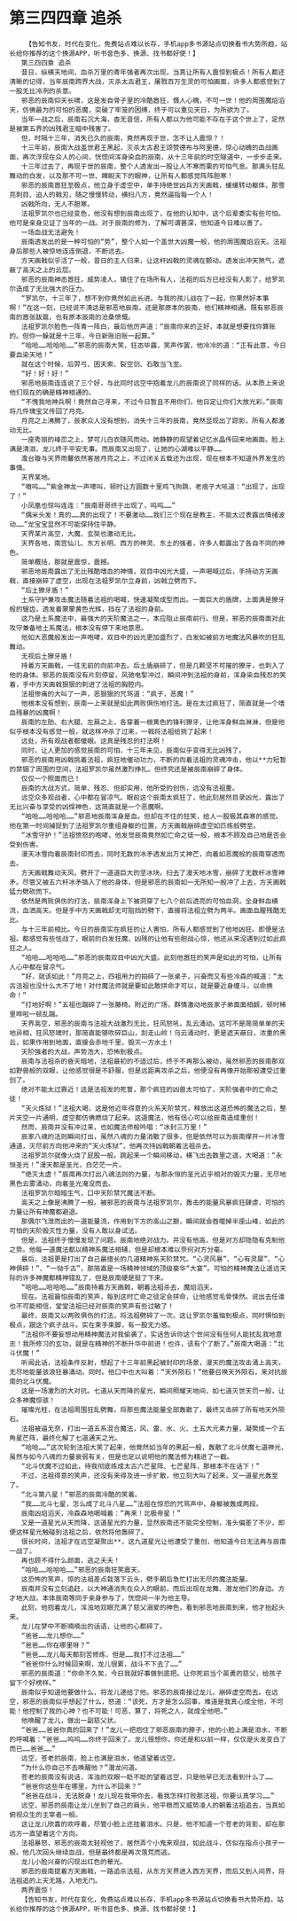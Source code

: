 # 第三四四章 追杀
        【告知书友，时代在变化，免费站点难以长存，手机app多书源站点切换看书大势所趋，站长给你推荐的这个换源APP，听书音色多、换源、找书都好使！】
       第三四四章 追杀
       昔日，纵横天地间，血杀万里的青年强者再次出现，当真让所有人震惊到极点！所有人都还清晰的记得，当年辰南跨界大战，灭杀太古君王，屠戮百万生灵的可怕画面，许多人都感觉到了一股无比冷冽的杀意。
       邪恶的辰南仰天长啸，这是发自骨子里的冷酷嚣狂，慑人心魄，不可一世！他的周围魔焰滔天，仿佛最为的可怕的恶魔，突破了牢笼的困缚，终于可以重见天日，为所欲为了。
       当年一战之后，辰南石沉大海，杳无音信，所有人都以为他可能不存在于这个世上了，定然是被第五界的凶残君王暗中残害了。
       但，时隔十三年，消失已久的辰南，竟然再现于世，怎不让人震惊？！
       十三年前，辰南大战盖世君王黑起，灭杀太古君王颂赞德布与阿里德，惊心动魄的血战画面，再次浮现在众人的心间，恍惚间浑身染血的辰南，从十三年前的时空隧道中，一步步走来。
       十三年过去了，再现于世的辰南，整个人透发出一股让人不寒而栗的可怕气息。那满头狂乱舞动的白发，以及那不可一世、睥睨天下的眼神，让所有人都感觉阵阵胆寒！
       邪恶的辰南嚣狂至极点，他立身于虚空中，单手持绝世凶兵方天画戟，缓缓转动躯体，那雪亮刺目、迫人的戟刃，随之慢慢转动，横扫八方，竟然逼指每一个人！
       凶戟所向，无人不胆寒。
       法祖罗凯尔也已经变色，他没有想到辰南出现了，在他的认知中，这个后辈委实有些可怕。他可是亲身见证了当年的一战。对于辰南的修为，了解可谓甚深，他知道今日难以善了。
       一场血战无法避免！
       辰南透发出的是一种可怕的“势”，整个人如一个盖世大凶魔一般，他的周围魔焰滔天。法祖身后那些人被惊地连连倒退，不断远去。
       方天画戟似乎活了一般，昔日的主人归来，让这杆凶戟的灵魂在颤动。透发出冲天煞气，遮蔽了高天之上的云层。
       邪恶的辰南神态嚣狂，威势凌人，镇住了在场所有人，法祖的后方已经没有人影了，给罗凯尔造成了无比强大的压力。
       “罗凯尔，十三年了，想不到你竟然如此长进。与我的孩儿战在了一起，你果然好本事啊！”在这一刻，已经说不清这是邪恶地辰南，还是那原本的辰南，他们精神相通。既有邪恶辰南的嚣张跋扈，也有原本辰南的沧桑愤慨。
       法祖罗凯尔脸色一阵青一阵白，最后他厉声道：“辰南你来的正好，本就是想要找你算账的。但你一躲就是十三年，今日新账旧账一起算。”
       “哈哈……哈哈哈……”邪恶的辰南大笑，狂态毕露，笑声作罢，他冷冷的道：“正有此意，今日要血染天地！”
       就在这个时候，后羿弓、困天索、裂空剑、石敢当飞至。
       “好！好！好！”
       邪恶地辰南连连说了三个好，与此同时远空中抱着龙儿的辰南说了同样的话。从本质上来说他们现在的确是精神相通的。
       “不愧我地神兵啊！竟然自己寻来，不过今日暂且不用你们，他日定让你们大放光彩。”辰南将几件瑰宝又传回了月亮。
       月亮之上沸腾了，辰家众人没有想到，消失十三年的辰南，竟然显现出了踪影，所有人都激动无比。
       一座秀丽的峰峦之上，梦可儿白衣随风而动。她静静的观望着记忆水晶传回来地画面。脸上满是清泪，龙儿终于平安无事。而辰南又出现了，让她的心湖难以平静……
       澹台璇与天界雨馨依然客居月亮之上，不过闭关五载还为出现，现在根本不知道外界发生的事情。
       天界某地。
       “嗷呜……”紫金神龙一声嚎叫，顿时让方圆数十里鸡飞狗跳，老痞子大吼道：“出现了，出现了！”
       小凤凰也惊叫连连：“辰南哥哥终于出现了，呜呜……”
       “偶米头发！真的……真的出现了！不要激动……我们三个现在是教主，不能太过表露出情绪波动……”龙宝宝显然不可能保持住平静。
       天界某片高空，大魔、玄奘也激动无比。
       天界各地，南宫仙儿、东方长明、西方的神灵、东土的强者，许多人都露出了各自不同的神色。
       简单概括，那就是震惊，震撼。
       邪恶地辰南露出了无比残酷嗜血的神情，双目中凶光大盛，一声喝喊过后，手持动方天画戟，直接崩碎了虚空，出现在法祖罗凯尔立身前，凶戟立劈而下。
       “后土獠牙盾！”
       土系守护兼攻击魔法随着法祖的喝喊，快速凝聚成型而出。一面巨大的盾牌，上面满是獠牙般的锯齿，透发着蒙蒙黄色光辉，挡在了法祖的身前。
       这乃是土系魔法中，最强大的天阶魔法之一，本应阻止辰南前行。但是，邪恶的辰南面对此攻守兼备地土系魔法，根本没有停下来地意思。
       他如大恶魔般发出一声咆哮，双目中的凶光更加盛烈了，白发如被前方地魔法风暴吹的狂乱舞动。
       无视后土獠牙盾！
       持着方天画戟，一往无前的向前冲去。后土盾崩碎了，但是几颗坚不可摧的獠牙，也刺入了他的身体。邪恶的辰南没有片刻停留，风驰电掣冲过，瞬间冲到法祖的身前，浑身染血残忍的笑着，手中方天画戟狠狠的刺进了法祖的胸腔内。
       法祖惨痛的大叫了一声，恶狠狠的咒骂道：“疯子，恶魔！”
       他根本没有想到，辰南一上来就是如此两败俱伤地打法。是在太过疯狂了，简直就是一个嗜血残暴的凶魔啊！
       辰南的左肋、右大腿、左肩之上，各穿着一根黄色的锋利獠牙，让他浑身鲜血淋淋，但是他似乎根本没有感觉一般，就这样冲杀了过来，一戟将法祖给挑了起来！
       远处，所有观战者都傻眼。这真是残忍的打法啊！
       同时，让人更加的感觉辰南的可怕，十三年未见，辰南似乎变得无比凶残了。
       邪恶的辰南用凶戟挑着法祖，疯狂地催动功力，不断的向着法祖的灵魂冲击，他以**力短暂的禁锢了周围的空间，法祖罗凯尔虽然激烈挣扎。但终究还是被辰南崩碎了身体。
       仅仅一个照面而已！
       辰南的大战方式，简单、残忍、但却实用，他所受的创伤，远没有法祖重。
       远空众多观战者，心中都在冒凉气。眼前这个辰南太疯狂了，他此刻居然目录凶光，露出了无比兴奋与享受的凶悍神色，这简直就是一个恶魔啊。
       “哈哈……哈哈哈……”邪恶地辰南浑身是血。但却在不住的狂笑，给人一股极其森寒的感觉。他在第一时间捕捉到了法祖罗凯尔重组身躯的位置，方天画戟崩碎虚空如匹练般劈至。
       “冰雪守护！”法祖愤怒的咆哮，他发觉辰南竟然如亡命之徒一般，根本不顾及自己地是否会受到伤害。
       漫天冰雪向着辰南封印而去，同时无数的冰矛透发出万丈神芒，向着如恶魔般的辰南穿透而去。
       方天画戟舞动天风，劈开了一道道巨大的坚冰块。扫去了漫天地冰雪，崩碎了无数杆冰雪神矛。尽管又被五六杆冰矛插入了他的身体，但是邪恶的辰南如一无所知一般冲了上去，方天画戟猛力劈砍而下。
       依然是两败俱伤的打法，辰南浑身上下被洞穿了七八个前后透亮的可怕血洞，全身鲜血横流，血洒高天。但是手中方天画戟却无可阻挡的劈下，直接将法祖立劈为两半。画面血腥残酷无比。
       与十三年前相比。今日的辰南实在疯狂的让人害怕，所有人都感觉到了他地凶狂。即便是法祖。都感觉有些怯战了，眼前的白发狂魔，凶残的让他有些胆战心惊，他还从来没遇到过如此疯狂之人。
       “哈哈……哈哈哈……”邪恶的辰南双目中凶光大盛。此刻他嚣狂的笑声是如此的可怕，让所有人心中都在冒凉气。
       “好，就该如此！”月亮之上，四祖用力的拍碎了一张桌子，兴奋而又有些冷森的喊道：“太古法祖也没什么大不了地！对付魔法师就是要如此敢拼命才可以，就是要近身缠斗，以命换命！”
       “打地好啊！”五祖也踹碎了一张藤椅。附近的广场，群情激动地辰家子弟面面相觑，顿时稀里哗啦一顿乱踹。
       天界高空，邪恶的辰南与法祖大战激烈无比，狂风怒吼，乱云涌动。这可不是简简单单的天地异相，狂风怒啸时，那简直能够吹碎巨山，刮走山岭！乌云涌动时，更是遮天蔽日，浓重的黑云，如果作用到地面，直接会赤地千里，毁灭一方水土！
       天阶强者的大战，声势浩大，恐怖到极点。
       辰南与法祖杀的昏天暗地，法祖最初的不适过后，终于不再那么被动，虽然邪恶的辰南那双如野兽般的双眼，让他感觉很是不舒服，但是远距离攻杀之后，他便没有再像开始那般遭受过重创了。
       绝对不能太过靠近！这是法祖发的死誓，那个疯狂的凶兽太可怕了，天阶强者中的亡命之徒！
       “天火炼狱！”法祖大喝，这是他近年得意的火系天阶禁咒，释放出这道恐怖的魔法之后，整片天空一片通明，虚空都仿佛燃烧了起来。这道魔法，他有信心可以给辰南造成重创！
       然而，辰南并没有冲过来，也如魔法师般吟唱：“冰封三万里！”
       辰家八魂的法则瞬间打出，虽然八魂的力量消散了很多，但是依然可以为辰南撑开一片冰雪通道，灭尽前方向他冲来的“天火炼狱”，他再次持凶戟朝着法祖杀去。
       法祖罗凯尔就像火烧了屁股一般。跳起来一个瞬间移动，横飞出去数里之遥，大喝道：“永恒圣光！”漫天都是圣光，白茫茫一片。
       “绝灭太虚！”辰南再次打出八魂法则的力量，与那永恒的圣光近乎相对的毁灭力量，无尽地黑色云雾涌动，向着圣光淹没而去。
       法祖罗凯尔暗暗生气，口中天阶禁咒魔法不断。
       高天之上像是沸腾了一般。被邪恶的辰南与法祖罗凯尔，轰击的能量风暴疯狂肆虐，可怕的力量让所有神魔都避退。
       那偶尔飞泄而出的一道能量流，作用到下方的高山之巅，瞬间就会吞噬掉半座山峰，如此的可怕的天阶毁灭性力量，没有人敢以身试法。
       但是，法祖终于慢慢发现了问题。辰南地绝对战力。并没有他高，但是对方却隐隐有克制他之势。他每一道魔法都以精神系魔法相辅，但是却根本难以奈何对方分毫。
       最后，法祖更是打出了自己最擅长的几道精神系天阶禁咒。“心灵风暴”、“心有灵犀”、“心神俱碎！”、“一恸千古”，那简直是一场精神领域的顶级豪华“大宴”。可怕的精神魔法让遥远天际的许多神魔都精神错乱了，但是辰南硬是挺了下来。
       “哈哈……哈哈哈……”辰南持着方天画戟，朝着法祖杀去，魔焰滔天。
       现在。法祖最怕辰南的笑声，每到这时亡命之徒定会拼命，让他感觉毛骨悚然。说出去任谁也不可能相信，堂堂法祖已经对辰南的笑声有些过敏了！
       最终，辰南又以两败俱伤的打法，将法祖劈碎了一次。这让罗凯尔羞恼到极点，同时惧怕到极点，跟这个疯子战斗。实在束手束脚，有一股无力感。
       “法祖你不要妄想动用精神魔法对我偷袭了，实话告诉你这个世间没有任何人能扰乱我地意志！我所修习的玄功，就是在精神的不断升华中前进！也许，该有个了断了。”辰南大喝道：“北斗伏魔！”
       听闻此话，法祖条件反射，想起了十三年前黑起被封印的场景，漫天的魔法攻击涌上高天。无尽地能量骇浪狂暴涌动。同时。他口中也大叫着：“天外陨石！”他要召唤天外陨石，来对抗辰南的北斗伏魔。
       这是一场激烈的大对抗。七道从天而降的星光，瞬间照耀天地间，如七道灭世天罚一般，让众多神魔惊骇！
       璀璨光柱，在法祖周围狂乱劈舞，将那些魔法能量全部轰散了，最终又击碎了所有地天外陨石。
       法祖被逼无奈，打出一道五系混合魔法，风、雷、水、火、土五大元素力量，凝聚成一个五角星芒阵，最终化解了七道通天之光。
       “哈哈……”这次轮到法祖大笑了起来，他竟然如当年的黑起一般，轰散了北斗伏魔七道神光，虽然与如今八魂的力量衰弱有关，但是也足以说明他的魔法修为精进了一截。
       “北斗伏魔不过如此，待我彻底练成太古六芒星阵、七芒星阵，那根本不在话下！”
       不过，法祖得意的笑声，还没有来得及进一步扩散，他立刻大叫了起来，又一道星光轰至了。
       “北斗第八星！”邪恶的辰南冷酷的笑着。
       “我……北斗七星，怎么成了北斗八星……”法祖在惊恐的咒骂声中，身躯被轰成两段。
       辰南凶焰滔天，冷森森地喝喊着：“再来！北极帝星！”
       又是一道星光从天而降，这道星光的力量，显然辰南还不能完全控制，准头偏差了不少，即便这样星光触碰到法祖之后，依然将他轰碎了。
       很长时间，法祖才在远空凝聚出**，这九道星光让他遭受了重创，他知道今日无法再与辰南一战了。
       再也顾不得什么颜面，逃之夭夭！
       “哈哈……哈哈哈……”邪恶的辰南狂笑震天。
       这恐怖的笑声，惊的法祖差点栽落下云头，劈手朝后急忙打出无尽的魔法能量。
       辰南并没有立刻追赶，以大神通消失在众人的眼前，而后出现在龙舞、潜龙他们的身边。方才地大战，本体辰南等同于亲身参与了，恍惚间一半为他主导。
       此刻，他抱着龙儿，浑浊地双眼充满了慈父溺爱的神色，看到邪恶地辰南到来，他才抬起头来。
       龙儿在梦中不断喃喃出的话语，让他的心都碎了。
       “爸爸……龙儿想你……”
       “爸爸……你在哪里呀？”
       “爸爸……龙儿每天都刻苦修炼，但是……我打不过法祖……”
       “爸爸你什么时候回来啊，龙儿很累，战斗不下去了……”
       邪恶的辰南道：“你命不久矣，今日我就好事做到底把。让你死前当个英勇的慈父，给孩子留下个好榜样。”
       辰南似乎知道他要做什么，将龙儿递给了他。邪恶的辰南接过龙儿，崩碎虚空而去。在远空，邪恶的辰南似乎想起了什么，怒道：“该死，方才是怎么回事，难道是我真心成全他，不可能！他控制了我的心神？也不可能！可恶，算了，将死之人，就成全他吧。”
       他唤醒了龙儿，做出一副慈父状。
       “爸爸……爸爸你真的回来了！”龙儿一把抱住了邪恶辰南的脖子，他的小脸上满是泪水，不断的呼喊着：“爸爸……呜呜……你终于回来了。龙儿很想你，你还是和以前一样，仅仅是头发变白了而已……爸爸……”
       远空，苍老的辰南，脸上也满是泪水，他遥望着远空。
       “为什么你自己不去唤醒他？”潜龙问道。
       苍老的辰南没有说话，浑浊的双眼一眨不眨的望着远空，只是他早已无法看到什么了……
       “爸爸你这些年在哪里，为什么不回来？”
       “爸爸在战斗，无法脱身！龙儿现在我带你去，看我怎样打败那法祖，你要认真学习……”
       远空，邪恶的辰南让龙儿坐到了自己的肩头，他平稳而又威势凌人的朝着法祖追去，当真如俯视众生的主宰者一般。
       这让龙儿欣喜的欢呼着，尽管小脸上还挂着泪水。只是，他不知道一个苍老的背影，却在那远方一直望着这个方向。
       法祖暴怒，邪恶的辰南太轻视他了，居然弄个小鬼来观战，如此战斗，仿似在指点小孩子一般。他几次回头继续血战，但是最终都是再次落荒而逃。
       龙儿小脸兴奋的闪现出红色的晕光。
       邪恶的辰南提着方天画戟，一路追杀法祖，从东方天界进入西方天界，而后又到人间界，将法祖追的上天无路，入地无门。
       两界震惊！
       【告知书友，时代在变化，免费站点难以长存，手机app多书源站点切换看书大势所趋，站长给你推荐的这个换源APP，听书音色多、换源、找书都好使！】
